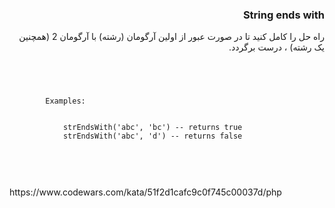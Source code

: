 <div dir="rtl">
<h3>String ends with</h3>

راه حل را کامل کنید تا در صورت عبور از اولین آرگومان (رشته) با آرگومان 2 (همچنین یک رشته) ، درست برگردد.
<br>
<br>
</div>
<code>
    <pre>
        Examples:
<br>
            strEndsWith('abc', 'bc') -- returns true
            strEndsWith('abc', 'd') -- returns false
    </pre>
</code>

<br>
<br>
https://www.codewars.com/kata/51f2d1cafc9c0f745c00037d/php